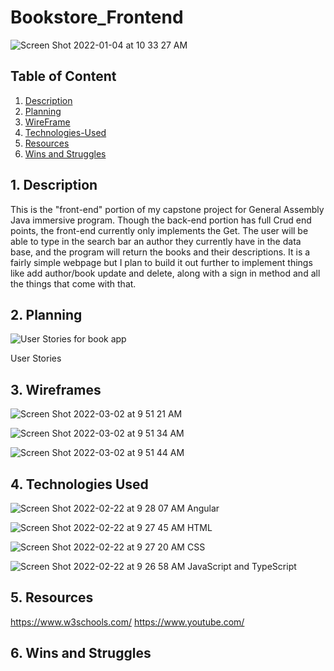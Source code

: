 # Bookstore_Frontend

![Screen Shot 2022-01-04 at 10 33 27 AM](https://user-images.githubusercontent.com/87401362/156385004-4a14a088-dbdb-4d32-b605-7260c45eb6d3.png)


## Table of Content
1. [ Description ](#desc)
2. [ Planning ](#plann)
3. [ WireFrame ](#WireFrame)
4. [ Technologies-Used ](#Technologies-Used)
5. [ Resources ](#Resources)
6. [ Wins and Struggles ](#WinsandStruggles)

<a name="desc"></a>
## 1. Description
  This is the "front-end" portion of my capstone project for General Assembly Java immersive program. Though the back-end portion has full Crud end points, the front-end currently only implements the Get. The user will be able to type in the search bar an author they currently have in the data base, and the program will return the books and their descriptions. It is a fairly simple webpage but I plan to build it out further to implement things like add author/book update and delete, along with a sign in method and all the things that come with that. 
  
<a name="plann"></a>
## 2. Planning
![User Stories for book app](https://user-images.githubusercontent.com/87401362/156385278-b917907c-d581-467a-a792-31ec548ea7f5.png)

User Stories

<a name="WireFrame"></a>
## 3. Wireframes
![Screen Shot 2022-03-02 at 9 51 21 AM](https://user-images.githubusercontent.com/87401362/156385624-4d0f8c60-a5b6-4be3-a4e6-aadd3ffcc296.png)

![Screen Shot 2022-03-02 at 9 51 34 AM](https://user-images.githubusercontent.com/87401362/156385710-5f26bf55-d483-4ee0-ad6e-223a3cc6be3b.png)

![Screen Shot 2022-03-02 at 9 51 44 AM](https://user-images.githubusercontent.com/87401362/156385732-410b4820-4989-4d24-b031-9ac0ba553e34.png)


<a name ="Technologies-Used"></a>
## 4. Technologies Used
![Screen Shot 2022-02-22 at 9 28 07 AM](https://user-images.githubusercontent.com/87401362/156384707-4b16d07c-8a15-4c83-b3d1-4e10bc81b54b.png)
Angular

![Screen Shot 2022-02-22 at 9 27 45 AM](https://user-images.githubusercontent.com/87401362/156384737-e96e353d-38f4-4211-bea7-ac99c251a997.png)
HTML

![Screen Shot 2022-02-22 at 9 27 20 AM](https://user-images.githubusercontent.com/87401362/156384767-110fe7f8-08ef-410c-be1a-6525386cb9f7.png)
CSS

![Screen Shot 2022-02-22 at 9 26 58 AM](https://user-images.githubusercontent.com/87401362/156384804-29d9141a-9420-44a8-82b4-b3299d865e01.png)
JavaScript and TypeScript


<a name = "Resources"></a>
## 5. Resources
https://www.w3schools.com/
https://www.youtube.com/

<a name = "WinsandStruggles"></a>
## 6. Wins and Struggles
